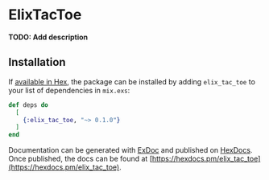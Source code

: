 # ElixTacToe

**TODO: Add description**

## Installation

If [available in Hex](https://hex.pm/docs/publish), the package can be installed
by adding `elix_tac_toe` to your list of dependencies in `mix.exs`:

```elixir
def deps do
  [
    {:elix_tac_toe, "~> 0.1.0"}
  ]
end
```

Documentation can be generated with [ExDoc](https://github.com/elixir-lang/ex_doc)
and published on [HexDocs](https://hexdocs.pm). Once published, the docs can
be found at [https://hexdocs.pm/elix_tac_toe](https://hexdocs.pm/elix_tac_toe).

